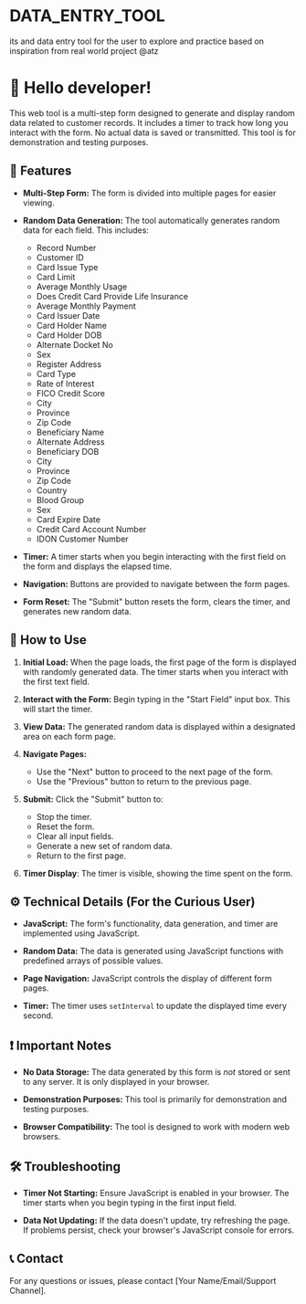 # DATA_ENTRY_TOOL
its and data entry tool for the user to explore and practice based on inspiration from real world project @atz
# 👋 Hello developer!

This web tool is a multi-step form designed to generate and display random data related to customer records. It includes a timer to track how long you interact with the form. No actual data is saved or transmitted. This tool is for demonstration and testing purposes.

## 🌟 Features

* **Multi-Step Form:** The form is divided into multiple pages for easier viewing.

* **Random Data Generation:** The tool automatically generates random data for each field. This includes:

    * Record Number
    * Customer ID
    * Card Issue Type
    * Card Limit
    * Average Monthly Usage
    * Does Credit Card Provide Life Insurance
    * Average Monthly Payment
    * Card Issuer Date
    * Card Holder Name
    * Card Holder DOB
    * Alternate Docket No
    * Sex
    * Register Address
    * Card Type
    * Rate of Interest
    * FICO Credit Score
    * City
    * Province
    * Zip Code
    * Beneficiary Name
    * Alternate Address
    * Beneficiary DOB
    * City
    * Province
    * Zip Code
    * Country
    * Blood Group
    * Sex
    * Card Expire Date
    * Credit Card Account Number
    * IDON Customer Number

* **Timer:** A timer starts when you begin interacting with the first field on the form and displays the elapsed time.

* **Navigation:** Buttons are provided to navigate between the form pages.

* **Form Reset:** The "Submit" button resets the form, clears the timer, and generates new random data.

## 🚀 How to Use

1.  **Initial Load:** When the page loads, the first page of the form is displayed with randomly generated data. The timer starts when you interact with the first text field.

2.  **Interact with the Form:** Begin typing in the "Start Field" input box. This will start the timer.

3.  **View Data:** The generated random data is displayed within a designated area on each form page.

4.  **Navigate Pages:**

    * Use the "Next" button to proceed to the next page of the form.
    * Use the "Previous" button to return to the previous page.

5.  **Submit:** Click the "Submit" button to:

    * Stop the timer.
    * Reset the form.
    * Clear all input fields.
    * Generate a new set of random data.
    * Return to the first page.

6.  **Timer Display**: The timer is visible, showing the time spent on the form.

## ⚙️ Technical Details (For the Curious User)

* **JavaScript:** The form's functionality, data generation, and timer are implemented using JavaScript.

* **Random Data:** The data is generated using JavaScript functions with predefined arrays of possible values.

* **Page Navigation:** JavaScript controls the display of different form pages.

* **Timer:** The timer uses `setInterval` to update the displayed time every second.

## ❗ Important Notes

* **No Data Storage:** The data generated by this form is *not* stored or sent to any server. It is only displayed in your browser.

* **Demonstration Purposes:** This tool is primarily for demonstration and testing purposes.

* **Browser Compatibility:** The tool is designed to work with modern web browsers.

## 🛠️ Troubleshooting

* **Timer Not Starting:** Ensure JavaScript is enabled in your browser. The timer starts when you begin typing in the first input field.

* **Data Not Updating:** If the data doesn't update, try refreshing the page. If problems persist, check your browser's JavaScript console for errors.

## 📞 Contact

For any questions or issues, please contact \[Your Name/Email/Support Channel].
